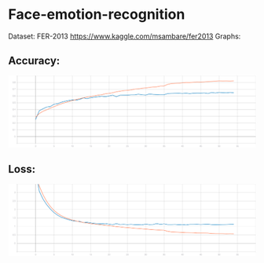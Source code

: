 # Face-emotion-recognition
Dataset: FER-2013
https://www.kaggle.com/msambare/fer2013
Graphs:
## Accuracy:

![acc](https://github.com/EugenTrifonov/Face-emotion-recognition/blob/main/graph/epoch_accuracy.svg)
## Loss:

![loss](https://github.com/EugenTrifonov/Face-emotion-recognition/blob/main/graph/epoch_loss.svg)

